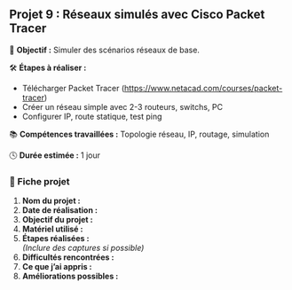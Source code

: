 ##  Projet 9 : Réseaux simulés avec Cisco Packet Tracer

🎯 **Objectif :** Simuler des scénarios réseaux de base.

🛠️ **Étapes à réaliser :**
- Télécharger Packet Tracer (https://www.netacad.com/courses/packet-tracer)
- Créer un réseau simple avec 2-3 routeurs, switchs, PC
- Configurer IP, route statique, test ping

📚 **Compétences travaillées :** Topologie réseau, IP, routage, simulation

🕓 **Durée estimée :** 1 jour

### 📝 Fiche projet

1. **Nom du projet :**
2. **Date de réalisation :**
3. **Objectif du projet :**
4. **Matériel utilisé :**
5. **Étapes réalisées :**  
   *(Inclure des captures si possible)*
6. **Difficultés rencontrées :**
7. **Ce que j’ai appris :**
8. **Améliorations possibles :**
